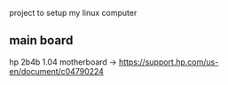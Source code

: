 project to setup my linux computer

main board
--

hp 2b4b 1.04 motherboard -> https://support.hp.com/us-en/document/c04790224
